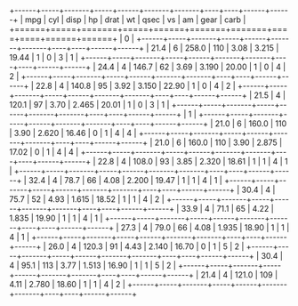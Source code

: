 
+------+-----+-------+-----+------+-------+-------+----+----+------+------+
| mpg  | cyl | disp  | hp  | drat | wt    | qsec  | vs | am | gear | carb |
+======+=====+=======+=====+======+=======+=======+====+====+======+======+
| 0                                                                       |
+------+-----+-------+-----+------+-------+-------+----+----+------+------+
| 21.4 | 6   | 258.0 | 110 | 3.08 | 3.215 | 19.44 | 1  | 0  | 3    | 1    |
+------+-----+-------+-----+------+-------+-------+----+----+------+------+
| 24.4 | 4   | 146.7 | 62  | 3.69 | 3.190 | 20.00 | 1  | 0  | 4    | 2    |
+------+-----+-------+-----+------+-------+-------+----+----+------+------+
| 22.8 | 4   | 140.8 | 95  | 3.92 | 3.150 | 22.90 | 1  | 0  | 4    | 2    |
+------+-----+-------+-----+------+-------+-------+----+----+------+------+
| 21.5 | 4   | 120.1 | 97  | 3.70 | 2.465 | 20.01 | 1  | 0  | 3    | 1    |
+------+-----+-------+-----+------+-------+-------+----+----+------+------+
| 1                                                                       |
+------+-----+-------+-----+------+-------+-------+----+----+------+------+
| 21.0 | 6   | 160.0 | 110 | 3.90 | 2.620 | 16.46 | 0  | 1  | 4    | 4    |
+------+-----+-------+-----+------+-------+-------+----+----+------+------+
| 21.0 | 6   | 160.0 | 110 | 3.90 | 2.875 | 17.02 | 0  | 1  | 4    | 4    |
+------+-----+-------+-----+------+-------+-------+----+----+------+------+
| 22.8 | 4   | 108.0 | 93  | 3.85 | 2.320 | 18.61 | 1  | 1  | 4    | 1    |
+------+-----+-------+-----+------+-------+-------+----+----+------+------+
| 32.4 | 4   | 78.7  | 66  | 4.08 | 2.200 | 19.47 | 1  | 1  | 4    | 1    |
+------+-----+-------+-----+------+-------+-------+----+----+------+------+
| 30.4 | 4   | 75.7  | 52  | 4.93 | 1.615 | 18.52 | 1  | 1  | 4    | 2    |
+------+-----+-------+-----+------+-------+-------+----+----+------+------+
| 33.9 | 4   | 71.1  | 65  | 4.22 | 1.835 | 19.90 | 1  | 1  | 4    | 1    |
+------+-----+-------+-----+------+-------+-------+----+----+------+------+
| 27.3 | 4   | 79.0  | 66  | 4.08 | 1.935 | 18.90 | 1  | 1  | 4    | 1    |
+------+-----+-------+-----+------+-------+-------+----+----+------+------+
| 26.0 | 4   | 120.3 | 91  | 4.43 | 2.140 | 16.70 | 0  | 1  | 5    | 2    |
+------+-----+-------+-----+------+-------+-------+----+----+------+------+
| 30.4 | 4   | 95.1  | 113 | 3.77 | 1.513 | 16.90 | 1  | 1  | 5    | 2    |
+------+-----+-------+-----+------+-------+-------+----+----+------+------+
| 21.4 | 4   | 121.0 | 109 | 4.11 | 2.780 | 18.60 | 1  | 1  | 4    | 2    |
+------+-----+-------+-----+------+-------+-------+----+----+------+------+ 
